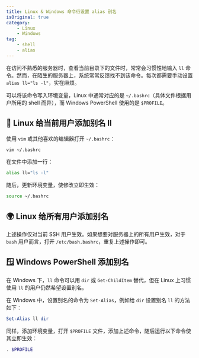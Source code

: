```yaml
---
title: Linux & Windows 命令行设置 alias 别名
isOriginal: true
category:
    - Linux
    - Windows
tag:
    - shell
    - alias
---
```


在访问不熟悉的服务器时，查看当前目录下的文件时，常常会习惯性地输入 `ll` 命令。然而，在陌生的服务器上，系统常常反馈找不到该命令。每次都需要手动设置 `alias ll="ls -l"`，实在麻烦。

可以将该命令写入环境变量，Linux 中通常对应的是 `~/.bashrc`（具体文件根据用户所用的 shell 而异），而 Windows PowerShell 使用的是 `$PROFILE`。

## 🐧 Linux 给当前用户添加别名 ll

使用 `vim` 或其他喜欢的编辑器打开 `~/.bashrc`：

```bash
vim ~/.bashrc
```

在文件中添加一行：

```bash
alias ll="ls -l"
```

随后，更新环境变量，使修改立即生效：

```bash
source ~/.bashrc
```

## 🌍 Linux 给所有用户添加别名

上述操作仅对当前 SSH 用户生效。如果想要对服务器上的所有用户生效，对于 `bash` 用户而言，打开 `/etc/bash.bashrc`，重复上述操作即可。

## 🪟 Windows PowerShell 添加别名

在 Windows 下，`ll` 命令可以用 `dir` 或 `Get-ChildItem` 替代，但在 Linux 上习惯使用 `ll` 的用户仍然希望设置别名。

在 Windows 中，设置别名的命令为 `Set-Alias`，例如给 `dir` 设置别名 `ll` 的方法如下：

```powershell
Set-Alias ll dir
```

同样，添加环境变量，打开 `$PROFILE` 文件，添加上述命令，随后运行以下命令使其立即生效：

```powershell
. $PROFILE
```